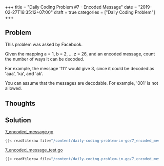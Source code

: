 +++
title = "Daily Coding Problem #7 - Encoded Message"
date = "2019-02-27T16:35:12+07:00"
draft = true
categories = ["Daily Coding Problem"]
+++

## Problem

This problem was asked by Facebook.

Given the mapping a = 1, b = 2, ... z = 26, and an encoded message, count the number of ways it can be decoded.

For example, the message '111' would give 3, since it could be decoded as 'aaa', 'ka', and 'ak'.

You can assume that the messages are decodable. For example, '001' is not allowed.

## Thoughts

## Solution

[7_encoded_message.go](https://github.com/khoi/daily-coding-problem-in-go/blob/master/7_encoded_message.go)

```go
{{< readfileraw file="/content/daily-coding-problem-in-go/7_encoded_message.go" >}}
```

[7_encoded_message_test.go](https://github.com/khoi/daily-coding-problem-in-go/blob/master/7_encoded_message_test.go)

```go
{{< readfileraw file="/content/daily-coding-problem-in-go/7_encoded_message_test.go" >}}
```

